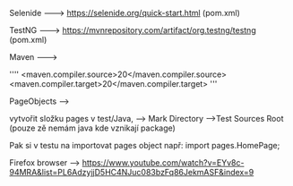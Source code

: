 Selenide ---> https://selenide.org/quick-start.html (pom.xml)

TestNG ---> https://mvnrepository.com/artifact/org.testng/testng (pom.xml)


Maven --->

''''
<properties>
            <maven.compiler.source>20</maven.compiler.source>
            <maven.compiler.target>20</maven.compiler.target>
  </properties>
'''

PageObjects -->

vytvořit složku pages v test/Java, --> Mark Directory -->Test Sources Root (pouze zě nemám java kde vznikají package)

Pak si v testu na importovat pages object např: import pages.HomePage; 


Firefox browser --> https://www.youtube.com/watch?v=EYv8c-94MRA&list=PL6AdzyjjD5HC4NJuc083bzFq86JekmASF&index=9


